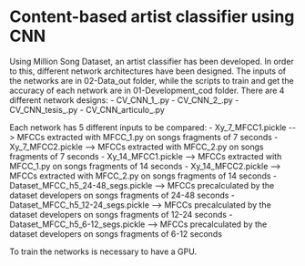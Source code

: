 # Content-based artist classifier using CNN
Using Million Song Dataset, an artist classifier has been developed. In order to this, different network architectures have been designed. 
The inputs of the networks are in 02-Data_out folder, while the scripts to train and get the accuracy of each network are in 01-Development_cod folder.
There are 4 different network designs: 
	- CV_CNN_1_.py
	- CV_CNN_2_.py
	- CV_CNN_tesis_.py
	- CV_CNN_articulo_.py

Each network has 5 different inputs to be compared:
	- Xy_7_MFCC1.pickle                 --> MFCCs extracted with MFCC_1.py on songs fragments of 7 seconds
	- Xy_7_MFCC2.pickle                 --> MFCCs extracted with MFCC_2.py on songs fragments of 7 seconds
	- Xy_14_MFCC1.pickle                --> MFCCs extracted with MFCC_1.py on songs fragments of 14 seconds
	- Xy_14_MFCC2.pickle                --> MFCCs extracted with MFCC_2.py on songs fragments of 14 seconds
	- Dataset_MFCC_h5_24-48_segs.pickle --> MFCCs precalculated by the dataset developers on songs fragments of 24-48 seconds
	- Dataset_MFCC_h5_12-24_segs.pickle --> MFCCs precalculated by the dataset developers on songs fragments of 12-24 seconds
	- Dataset_MFCC_h5_6-12_segs.pickle  --> MFCCs precalculated by the dataset developers on songs fragments of 6-12 seconds

To train the networks is necessary to have a GPU. 